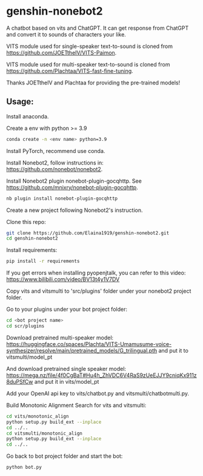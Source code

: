 # genshin-nonebot2


A chatbot based on vits and ChatGPT. It can get response from ChatGPT and convert it to sounds of characters your like.

VITS module used for single-speaker text-to-sound is cloned from https://github.com/JOETtheIV/VITS-Paimon.

VITS module used for multi-speaker text-to-sound is cloned from https://github.com/Plachtaa/VITS-fast-fine-tuning.

Thanks JOETtheIV and Plachtaa for providing the pre-trained models!

## Usage:
Install anaconda.

Create a env with python >= 3.9
```sh
conda create -n <env name> python=3.9
```
Install PyTorch, recommend use conda.

Install Nonebot2, follow instructions in: https://github.com/nonebot/nonebot2.

Install Nonebot2 plugin nonebot-plugin-gocqhttp. See https://github.com/mnixry/nonebot-plugin-gocqhttp.
```sh
nb plugin install nonebot-plugin-gocqhttp
```

Create a new project following Nonebot2's instruction.

Clone this repo:
```sh
git clone https://github.com/Elaina1919/genshin-nonebot2.git
cd genshin-nonebot2
```

Install requirements:
```sh
pip install -r requirements
```

If you get errors when installing pyopenjtalk, you can refer to this video: https://www.bilibili.com/video/BV13t4y1V7DV

Copy vits and vitsmulti to 'src/plugins' folder under your nonebot2 project folder.

Go to your plugins under your bot project folder:
```sh
cd <bot project name>
cd scr/plugins
```

Download pretrained multi-speaker model:
https://huggingface.co/spaces/Plachta/VITS-Umamusume-voice-synthesizer/resolve/main/pretrained_models/G_trilingual.pth and put it to vitsmulti/model_pt

And download pretrained single speaker model: https://mega.nz/file/4f0CgBaT#Hu4h_ZhVDC6V4RaS9zUeEJJY9cniqKx911z8duPSfCw
 and put it in vits/model_pt

Add your OpenAI api key to vits/chatbot.py and vitsmulti/chatbotmulti.py.

Build Monotonic Alignment Search for vits and vitsmulti:

```sh
cd vits/monotonic_align
python setup.py build_ext --inplace
cd ../..
cd vitsmulti/monotonic_align
python setup.py build_ext --inplace
cd ../..
```

Go back to bot project folder and start the bot:
```sh
python bot.py
```


